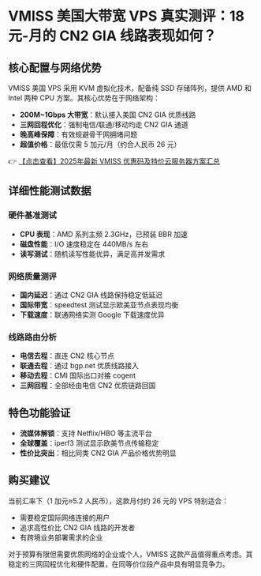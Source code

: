 # VMISS 美国大带宽 VPS 真实测评：18元-月的 CN2 GIA 线路表现如何？

## 核心配置与网络优势

VMISS 美国 VPS 采用 KVM 虚拟化技术，配备纯 SSD 存储阵列，提供 AMD 和 Intel 两种 CPU 方案。其核心优势在于网络架构：

- **200M~1Gbps 大带宽**：默认接入美国 CN2 GIA 优质线路
- **三网回程优化**：强制电信/联通/移动均走 CN2 GIA 通道
- **晚高峰保障**：有效规避骨干网拥堵问题
- **超值价格**：最低仅需 5 加元/月（约合人民币 26 元）

👉 [【点击查看】2025年最新 VMISS 优惠码及特价云服务器方案汇总](https://bit.ly/Vmiss)

## 详细性能测试数据

### 硬件基准测试
- **CPU 表现**：AMD 系列主频 2.3GHz，已预装 BBR 加速
- **磁盘性能**：I/O 速度稳定在 440MB/s 左右
- **读写测试**：随机读写性能优异，满足高并发需求

### 网络质量测评
- **国内延迟**：通过 CN2 GIA 线路保持稳定低延迟
- **国际带宽**：speedtest 测试显示欧美亚节点表现均衡
- **下载速度**：联通网络实测 Google 下载速度优异

### 线路路由分析
- **电信去程**：直连 CN2 核心节点
- **联通去程**：通过 bgp.net 优质线路接入
- **移动去程**：CMI 国际出口对接 cogent
- **三网回程**：全部经由电信 CN2 优质链路回国

## 特色功能验证
- **流媒体解锁**：支持 Netflix/HBO 等主流平台
- **全球覆盖**：iperf3 测试显示欧美节点传输稳定
- **性价比突出**：相比同类 CN2 GIA 产品价格优势明显

## 购买建议
当前汇率下（1 加元≈5.2 人民币），这款月付约 26 元的 VPS 特别适合：
- 需要稳定国际网络连接的用户
- 追求高性价比 CN2 GIA 线路的开发者
- 有跨境业务部署需求的企业

对于预算有限但需要优质网络的企业或个人，VMISS 这款产品值得重点考虑。其稳定的三网回程优化和硬件配置，在同等价位段产品中具有明显竞争力。